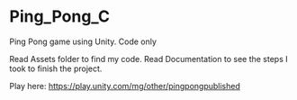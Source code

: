 # Ping_Pong_C
Ping Pong game using Unity. Code only

Read Assets folder to find my code. Read Documentation to see the steps I took to finish the project. 

Play here: https://play.unity.com/mg/other/pingpongpublished
